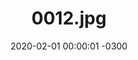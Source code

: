 ---
layout: post
title: "0012.jpg"
date: 2020-02-01 00:00:01 -0300
categories: politica
tags:
- filosofia
image: 
  thumbnail: assets/images/0012.jpg
---